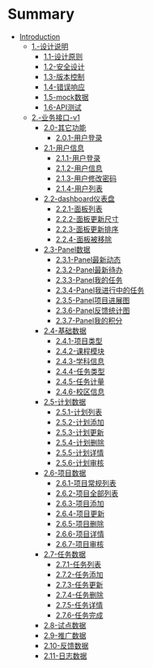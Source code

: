 # Summary

* [Introduction](README.md)
    * [1.-设计说明]()
        * [1.1-设计原则](1.-设计说明/1.1-设计原则.md)
        * [1.2-安全设计](1.-设计说明/1.2-安全设计.md)
        * [1.3-版本控制](1.-设计说明/1.3-版本控制.md)
        * [1.4-错误响应](1.-设计说明/1.4-错误响应.md)
        * [1.5-mock数据](1.-设计说明/1.5-mock数据.md)
        * [1.6-API测试](1.-设计说明/1.6-API测试.md)
    * [2.-业务接口-v1]()
        * [2.0-其它功能]()
            * [2.0.1-用户登录](2.-业务接口-v1/2.0-其它功能/2.0.1-文件上传.md)
        * [2.1-用户信息]()
            * [2.1.1-用户登录](2.-业务接口-v1/2.1-用户信息/2.1.1-用户登录.md)
            * [2.1.2-用户信息](2.-业务接口-v1/2.1-用户信息/2.1.2-用户信息.md)
            * [2.1.3-用户修改密码](2.-业务接口-v1/2.1-用户信息/2.1.3-用户修改密码.md)
            * [2.1.4-用户列表](2.-业务接口-v1/2.1-用户信息/2.1.4-用户列表.md)
        * [2.2-dashboard仪表盘]()
            * [2.2.1-面板列表](2.-业务接口-v1/2.2-dashboard仪表盘/2.2.1-面板列表.md)
            * [2.2.2-面板更新尺寸](2.-业务接口-v1/2.2-dashboard仪表盘/2.2.2-面板更新尺寸.md)
            * [2.2.3-面板更新排序](2.-业务接口-v1/2.2-dashboard仪表盘/2.2.3-面板更新排序.md)
            * [2.2.4-面板被移除](2.-业务接口-v1/2.2-dashboard仪表盘/2.2.4-面板被移除.md)
        * [2.3-Panel数据]()
            * [2.3.1-Panel最新动态](2.-业务接口-v1/2.3-Panel数据/2.3.1-Panel最新动态.md)
            * [2.3.2-Panel最新待办](2.-业务接口-v1/2.3-Panel数据/2.3.2-Panel最新待办.md)
            * [2.3.3-Panel我的任务](2.-业务接口-v1/2.3-Panel数据/2.3.3-Panel我的任务.md)
            * [2.3.4-Panel我进行中的任务](2.-业务接口-v1/2.3-Panel数据/2.3.4-Panel我进行中的任务.md)
            * [2.3.5-Panel项目进展图](2.-业务接口-v1/2.3-Panel数据/2.3.5-Panel项目进展图.md)
            * [2.3.6-Panel反馈统计图](2.-业务接口-v1/2.3-Panel数据/2.3.6-Panel反馈统计图.md)
            * [2.3.7-Panel我的积分](2.-业务接口-v1/2.3-Panel数据/2.3.7-Panel我的积分.md)
        * [2.4-基础数据]()
            * [2.4.1-项目类型](2.-业务接口-v1/2.4-基础数据/2.4.1-项目类型.md)
            * [2.4.2-课程模块](2.-业务接口-v1/2.4-基础数据/2.4.2-课程模块.md)
            * [2.4.3-学科信息](2.-业务接口-v1/2.4-基础数据/2.4.3-学科信息.md)
            * [2.4.4-任务类型](2.-业务接口-v1/2.4-基础数据/2.4.4-任务类型.md)
            * [2.4.5-任务计量](2.-业务接口-v1/2.4-基础数据/2.4.5-任务计量.md)
            * [2.4.6-校区信息](2.-业务接口-v1/2.4-基础数据/2.4.6-校区信息.md)
        * [2.5-计划数据]()
            * [2.5.1-计划列表](2.-业务接口-v1/2.5-计划数据/2.5.1-计划列表.md)
            * [2.5.2-计划添加](2.-业务接口-v1/2.5-计划数据/2.5.2-计划添加.md)
            * [2.5.3-计划更新](2.-业务接口-v1/2.5-计划数据/2.5.3-计划更新.md)
            * [2.5.4-计划删除](2.-业务接口-v1/2.5-计划数据/2.5.4-计划删除.md)
            * [2.5.5-计划详情](2.-业务接口-v1/2.5-计划数据/2.5.5-计划详情.md)
            * [2.5.6-计划审核](2.-业务接口-v1/2.5-计划数据/2.5.6-计划审核.md)
        * [2.6-项目数据]()
            * [2.6.1-项目常规列表](2.-业务接口-v1/2.6-项目数据/2.6.1-项目常规列表.md)
            * [2.6.2-项目全部列表](2.-业务接口-v1/2.6-项目数据/2.6.2-项目全部列表.md)
            * [2.6.3-项目添加](2.-业务接口-v1/2.6-项目数据/2.6.3-项目添加.md)
            * [2.6.4-项目更新](2.-业务接口-v1/2.6-项目数据/2.6.4-项目更新.md)
            * [2.6.5-项目删除](2.-业务接口-v1/2.6-项目数据/2.6.5-项目删除.md)
            * [2.6.6-项目详情](2.-业务接口-v1/2.6-项目数据/2.6.6-项目详情.md)
            * [2.6.7-项目审核](2.-业务接口-v1/2.6-项目数据/2.6.7-项目审核.md)
        * [2.7-任务数据]()
            * [2.7.1-任务列表](2.-业务接口-v1/2.7-任务数据/2.7.1-任务列表.md)
            * [2.7.2-任务添加](2.-业务接口-v1/2.7-任务数据/2.7.2-任务添加.md)
            * [2.7.3-任务更新](2.-业务接口-v1/2.7-任务数据/2.7.3-任务更新.md)
            * [2.7.4-任务删除](2.-业务接口-v1/2.7-任务数据/2.7.4-任务删除.md)
            * [2.7.5-任务详情](2.-业务接口-v1/2.7-任务数据/2.7.5-任务详情.md)
            * [2.7.6-任务完成](2.-业务接口-v1/2.7-任务数据/2.7.6-任务完成.md)
        * [2.8-试点数据]()
        * [2.9-推广数据]()
        * [2.10-反馈数据]()
        * [2.11-日志数据]()
